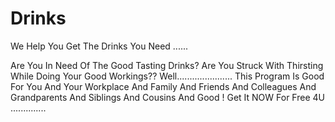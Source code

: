 # Drinks
We Help You Get The Drinks You Need ......

Are You In Need Of The Good Tasting Drinks? Are You Struck With Thirsting While Doing Your Good Workings?? Well...................... This Program Is Good For You And Your Workplace And Family And Friends And Colleagues And Grandparents And Siblings And Cousins And Good ! Get It NOW For Free 4U ..............

